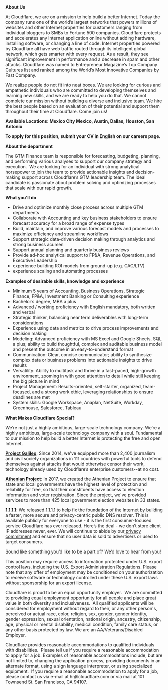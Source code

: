 <div class="content-intro">
	<div><strong>About Us</strong></div>
	<div>
		<p>At Cloudflare, we are on a mission to help build a better Internet. Today the company runs one of the world’s largest networks that powers millions of websites and other Internet properties for customers ranging from individual bloggers to SMBs to Fortune 500 companies. Cloudflare protects and accelerates any Internet application online without adding hardware, installing software, or changing a line of code. Internet properties powered by Cloudflare all have web traffic routed through its intelligent global network, which gets smarter with every request. As a result, they see significant improvement in performance and a decrease in spam and other attacks. Cloudflare was named to Entrepreneur Magazine’s Top Company Cultures list and ranked among the World’s Most Innovative Companies by Fast Company.&nbsp;</p>
		<p><span style="font-weight: 400;">We realize people do not fit into neat boxes. We are looking for curious and empathetic individuals who are committed to developing themselves and learning new skills, and we are ready to help you do that. We cannot complete our mission without building a diverse and inclusive team. We hire the best people based on an evaluation of their potential and support them throughout their time at Cloudflare. Come join us!&nbsp;</span></p>
	</div>
</div>
<p><strong>Available Locations</strong>: <strong>Mexico City Mexico, Austin, Dallas, Houston, San Antonio</strong></p>
<p><strong>To apply for this position, submit your CV in English on our careers page.</strong></p>
<p><strong>About the department</strong></p>
<p>The GTM Finance team is responsible for forecasting, budgeting, planning, and performing various analyses to support our company strategy and execution.&nbsp; We are looking for an individual with strong analytical horsepower to join the team to provide actionable insights and decision-making support across Cloudflare’s GTM leadership team. The ideal candidate is passionate about problem solving and optimizing processes that scale with our rapid growth.&nbsp;</p>
<p><strong>What you'll do</strong></p>
<ul>
	<li>Drive and optimize monthly close process across multiple GTM departments</li>
	<li>Collaborate with Accounting and key business stakeholders to ensure forecast accuracy for a broad range of expense types</li>
	<li>Build, maintain, and improve various forecast models and processes to maximize efficiency and streamline workflows</li>
	<li>Support strategic data-driven decision making through analytics and strong business acumen</li>
	<li>Support annual planning and quarterly business reviews</li>
	<li>Provide ad-hoc analytical support to FP&amp;A, Revenue Operations, and Executive Leadership</li>
	<li>experience building ROI models from ground-up (e.g. CAC/LTV)</li>
	<li>experience scaling and automating processes</li>
</ul>
<p><strong>Examples of desirable skills, knowledge and experience</strong></p>
<ul>
	<li>Minimum 5 years of Accounting, Business Operations, Strategic Finance, FP&amp;A, Investment Banking or Consulting experience</li>
	<li>Bachelor’s degree, MBA a plus</li>
	<li>Advanced / working proficiency with English mandatory, both written and verbal</li>
	<li>Strategic thinker, balancing near term deliverables with long-term considerations&nbsp;</li>
	<li>Experience using data and metrics to drive process improvements and decision making</li>
	<li>Modeling: Advanced proficiency with MS Excel and Google Sheets, SQL a plus; ability to build thoughtful, complex and auditable business model and present the outcome in an easy-to-understand format&nbsp;</li>
	<li>Communication: Clear, concise communicator; ability to synthesize complex data or business problems into actionable insights to drive results</li>
	<li>Versatility: Ability to multitask and thrive in a fast-paced, high-growth environment, zooming in with good attention to detail while still keeping the big picture in mind</li>
	<li>Project Management: Results-oriented, self-starter, organized, team-focused, and a strong work ethic, leveraging relationships to ensure deadlines are met</li>
	<li>System skills: Google Workspace, Anaplan, NetSuite, Workday, Greenhouse, Salesforce, Tableau</li>
</ul>
<div class="content-conclusion">
	<p><strong>What Makes Cloudflare Special?</strong></p>
	<p><span style="font-weight: 400;">We’re not just a highly ambitious, large-scale technology company. We’re a highly ambitious, large-scale technology company with a soul. Fundamental to our mission to help build a better Internet is protecting the free and open Internet.</span></p>
	<p><a href="https://blog.cloudflare.com/protecting-free-expression-online/"><strong>Project Galileo</strong></a><span style="font-weight: 400;">: Since 2014, we've equipped more than 2,400 journalism and civil society organizations in 111 countries with powerful tools to defend themselves against attacks that would otherwise censor their work, technology already used by Cloudflare’s enterprise customers--at no cost.</span></p>
	<p><strong><a href="https://www.cloudflare.com/athenian/">Athenian Project</a></strong><span style="font-weight: 400;">: In 2017, we created the Athenian Project to ensure that state and local governments have the highest level of protection and reliability for free, so that their constituents have access to election information and voter registration. Since the project, we've provided services to more than 425 local government election websites in 33 states.</span></p>
	<p><a href="https://1.1.1.1/"><strong>1.1.1.1</strong></a><span style="font-weight: 400;">: We released</span><a href="https://1.1.1.1/"> <span style="font-weight: 400;">1.1.1.1</span></a><span style="font-weight: 400;"> to help fix the foundation of the Internet by building a faster, more secure and privacy-centric public DNS resolver. This is available publicly for everyone to use - it is the first consumer-focused service Cloudflare has ever released. Here’s the deal - we don’t store client IP addresses never, ever. We will continue to abide by our</span><a href="https://developers.cloudflare.com/1.1.1.1/privacy/public-dns-resolver"> privacy commitment</a><span style="font-weight: 400;"> and ensure that no user data is sold to advertisers or used to target consumers.</span></p>
	<p><span style="font-weight: 400;">Sound like something you’d like to be a part of? We’d love to hear from you!</span></p>
	<p><span style="font-weight: 400;">This position may require access to information protected under U.S. export control laws, including the U.S. Export Administration Regulations. Please note that any offer of employment may be conditioned on your authorization to receive software or technology controlled under these U.S. export laws without sponsorship for an export license.</span></p>
	<p><span style="font-weight: 400;">Cloudflare is proud to be an equal opportunity employer. &nbsp;We are committed to providing equal employment opportunity for all people and place great value in both diversity and inclusiveness. &nbsp;All qualified applicants will be considered for employment without regard to their, or any other person's, perceived or actual</span> <span style="font-weight: 400;">race, color, religion, sex, gender, gender identity, gender expression, sexual orientation, national origin, ancestry, citizenship, age, physical or mental disability, medical condition, family care status, or any other basis protected by law. </span><span style="font-weight: 400;">We are an AA/Veterans/Disabled Employer.</span></p>
	<p><span style="font-weight: 400;">Cloudflare provides reasonable accommodations to qualified individuals with disabilities. &nbsp;Please tell us if you require a reasonable accommodation to apply for a job. Examples of reasonable accommodations include, but are not limited to, changing the application process, providing documents in an alternate format, using a sign language interpreter, or using specialized equipment. &nbsp;If you require a reasonable accommodation to apply for a job, please contact us via e-mail at </span><span style="font-weight: 400;">hr@cloudflare.com</span><span style="font-weight: 400;"> or via mail at 101 Townsend St. San Francisco, CA 94107.</span></p>
</div>